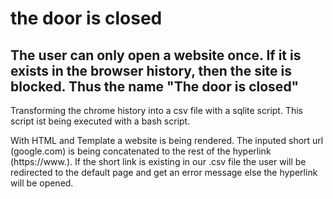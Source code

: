 # the door is closed

## The user can only open a website once. If it is exists in the browser history, then the site is blocked. Thus the name "The door is closed"

Transforming the chrome history into a csv file with a sqlite script.
This script ist being executed with a bash script.

With HTML and Template a website is being rendered. The inputed short url (google.com) is being concatenated to the rest of the hyperlink (https://www.). If the short link is existing in our .csv file the user will be redirected to the default page and get an error message else the hyperlink will be opened.
